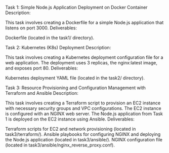 Task 1: Simple Node.js Application Deployment on Docker Container
Description:

This task involves creating a Dockerfile for a simple Node.js application that listens on port 3000. 
Deliverables:

Dockerfile (located in the task1/ directory).



Task 2: Kubernetes (K8s) Deployment
Description:

This task involves creating a Kubernetes deployment configuration file for a web application. The deployment uses 3 replicas, the nginx:latest image, and exposes port 80. 
Deliverables:

Kubernetes deployment YAML file (located in the task2/ directory).



Task 3: Resource Provisioning and Configuration Management with Terraform and Ansible
Description:

This task involves creating a Terraform script to provision an EC2 instance with necessary security groups and VPC configurations.
The EC2 instance is configured with an NGINX web server.
The Node.js application from Task 1 is deployed on the EC2 instance using Ansible.
Deliverables:

Terraform scripts for EC2 and network provisioning (located in task3/terraform/).
Ansible playbooks for configuring NGINX and deploying the Node.js application (located in task3/ansible/).
NGINX configuration file (located in task3/ansible/nginx_reverse_proxy.conf).
